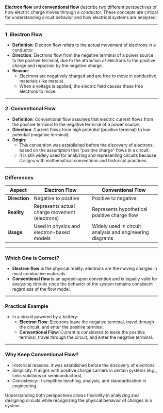 **Electron flow** and **conventional flow** describe two different perspectives of how electric charge moves through a conductor. These concepts are critical for understanding circuit behavior and how electrical systems are analyzed.

---

### **1. Electron Flow**

- **Definition**: Electron flow refers to the actual movement of electrons in a conductor.
- **Direction**: Electrons flow from the negative terminal of a power source to the positive terminal, due to the attraction of electrons to the positive charge and repulsion by the negative charge.
- **Reason**:
  - Electrons are negatively charged and are free to move in conductive materials (like metals).
  - When a voltage is applied, the electric field causes these free electrons to move.

---

### **2. Conventional Flow**

- **Definition**: Conventional flow assumes that electric current flows from the positive terminal to the negative terminal of a power source.
- **Direction**: Current flows from high potential (positive terminal) to low potential (negative terminal).
- **Origin**:
  - This convention was established before the discovery of electrons, based on the assumption that "positive charge" flows in a circuit.
  - It is still widely used for analyzing and representing circuits because it aligns with mathematical conventions and historical practices.

---

### **Differences**

| **Aspect**         | **Electron Flow**          | **Conventional Flow**         |
|---------------------|----------------------------|--------------------------------|
| **Direction**       | Negative to positive       | Positive to negative          |
| **Reality**         | Represents actual charge movement (electrons) | Represents hypothetical positive charge flow |
| **Usage**           | Used in physics and electron-based models | Widely used in circuit analysis and engineering diagrams |

---

### **Which One is Correct?**
- **Electron flow** is the physical reality: electrons are the moving charges in most conductive materials.
- **Conventional flow** is an agreed-upon convention and is equally valid for analyzing circuits since the behavior of the system remains consistent regardless of the flow model.

---

### **Practical Example**
- In a circuit powered by a battery:
  - **Electron Flow**: Electrons leave the negative terminal, travel through the circuit, and enter the positive terminal.
  - **Conventional Flow**: Current is considered to leave the positive terminal, travel through the circuit, and enter the negative terminal.

---

### **Why Keep Conventional Flow?**
- Historical reasons: It was established before the discovery of electrons.
- Simplicity: It aligns with positive charge carriers in certain systems (e.g., ionic solutions or semiconductors).
- Consistency: It simplifies teaching, analysis, and standardization in engineering.

Understanding both perspectives allows flexibility in analyzing and designing circuits while recognizing the physical behavior of charges in a system.